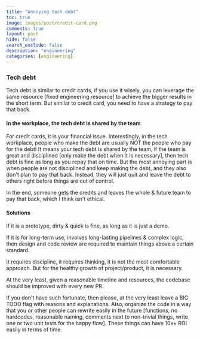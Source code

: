 ```yaml
---
title: "Annoying tech debt"
toc: true
image: images/post/credit-card.png
comments: true
layout: post
hide: false
search_exclude: false
description: "engineering"
categories: [engineering]
---
```


### Tech debt
Tech debt is similar to credit cards, if you use it wisely, you can leverage the same resource [fixed engineering resource] to achieve the bigger results in the short term. But similar to credit card, you need to have a strategy to pay that back.

#### In the workplace, the tech debt is shared by the team
For credit cards, it is your financial issue. Interestingly, in the tech workplace, people who make the debt are usually NOT the people who pay for the debt! It means your tech debt is shared by the team, if the team is great and disciplined [only make the debt when it is necessary], then tech debt is fine as long as you repay that on time. But the most annoying part is when people are not disciplined and keep making the debt, and they also don't plan to pay that back. Instead, they will just quit and leave the debt to others right before things are out of control.

In the end, someone gets the credits and leaves the whole & future team to pay that back, which I think isn't ethical.

#### Solutions
If it is a prototype, dirty & quick is fine, as long as it is just a demo.

If it is for long-term use, involves long-lasting pipelines & complex logic, then design and code review are required to maintain things above a certain standard.

It requires discipline, it requires thinking, it is not the most comfortable approach. But for the healthy growth of project/product, it is necessary.

At the very least, given a reasonable timeline and resources, the codebase should be improved with every new PR.

If you don't have such fortunate, then please, at the very least leave a BIG TODO flag with reasons and explanations. Also, organize the code in a way that you or other people can rewrite easily in the future [functions, no hardcodes, reasonable naming, comments next to non-trivial things, write one or two unit tests for the happy flow]. These things can have 10x+ ROI easily in terms of time.

